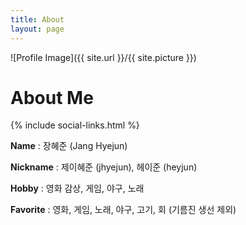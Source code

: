 ```yaml
---
title: About
layout: page
---
```

![Profile Image]({{ site.url }}/{{ site.picture }})

# About Me

{% include social-links.html %}


**Name** : 장혜준 (Jang Hyejun)

**Nickname** : 제이혜준 (jhyejun), 헤이준 (heyjun)

**Hobby** : 영화 감상, 게임, 야구, 노래

**Favorite** : 영화, 게임, 노래, 야구, 고기, 회 (기름진 생선 제외)

<!-- **Who** : 살아있다면 행동을 통해 경험하고 성장해야 한다고 생각하는 사람.<br>

**Be** : 시간이 지나서 후회하지 않고, 과거를 부끄러워하지 않을 만한 사람. -->
